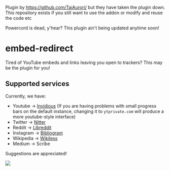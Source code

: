 Plugin by https://github.com/TaiAurori/ but they have taken the plugin down. This repository exists if you still want to use the addon or modify and reuse the code etc


Powercord is dead, y'hear? This plugin ain't being updated anytime soon!
# embed-redirect
Tired of YouTube embeds and links leaving you open to trackers? This may be the plugin for you!

## Supported services
Currently, we have:
- Youtube -> [Invidious](https://github.com/iv-org/documentation/blob/master/Invidious-Instances.md)
  (If you are having problems with small progress bars on the default instance, changing it to `ytprivate.com` will produce a more youtube-style interface)
- Twitter -> [Nitter](https://github.com/zedeus/nitter/wiki/Instances)
- Reddit -> [Libreddit](https://github.com/spikecodes/libreddit#instances)
- Instagram -> [Bibliogram](https://git.sr.ht/~cadence/bibliogram-docs/tree/master/docs/Instances.md)
- Wikipedia -> [Wikiless](https://codeberg.org/orenom/Wikiless#instances)
- Medium -> Scribe

Suggestions are appreciated!

![](https://media.discordapp.net/attachments/691799184063594546/862062407290191892/example1.png)
